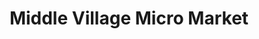 ---
title: "Middle Village Micro Market"
url: /lansing/middle-village-micro-market/
shop: variety store
---